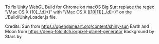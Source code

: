 To fix Unity WebGL Build for Chrome on macOS Big Sur: replace the regex "/Mac OS X (10[\.\_\d]+)" with "/Mac OS X ([10|11][\.\_\d]+)" on the ./Build/UnityLoader.js file.


Credits:
Sun from https://opengameart.org/content/shiny-sun
Earth and Moon from https://deep-fold.itch.io/pixel-planet-generator
Background by
Stars by